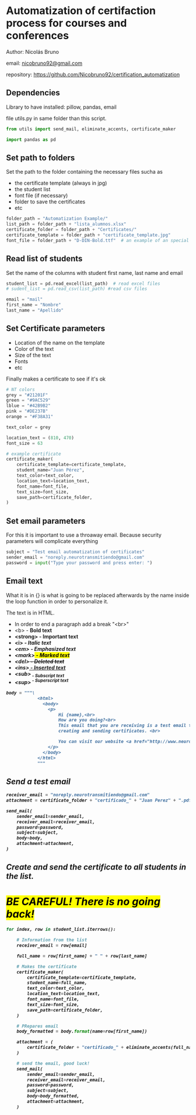 # Automatization of certifaction process for courses and conferences
Author: Nicolás Bruno

email: nicobruno92@gmail.com

repository: https://github.com/Nicobruno92/certification_automatization

## Dependencies
Library to have installed:
pillow, pandas, email

file utils.py in same folder than this script. 


```python
from utils import send_mail, eliminate_accents, certificate_maker

import pandas as pd
```

## Set path to folders
Set the path to the folder containing the necessary files sucha as
- the certificate template (always in jpg)   
- the student list
- font file (if necessary)
- folder to save the certificates
- etc


```python
folder_path = "Automatization Example/"
list_path = folder_path + "lista_alumnos.xlsx"
certificate_folder = folder_path + "Certificates/"
certificate_template = folder_path + "certificate_template.jpg"
font_file = folder_path + "D-DIN-Bold.ttf"  # an example of an special font
```

## Read list of students
Set the name of the columns with student first name, last name and email


```python
student_list = pd.read_excel(list_path)  # read excel files
# sudent_list = pd.read_csv(list_path) #read csv files

email = "mail"
first_name = "Nombre"
last_name = "Apellido"
```

## Set Certificate parameters 
- Location of the name on the template
- Color of the text
- Size of the text
- Fonts
- etc

Finally makes a certificate to see if it's ok


```python
# NT colors
grey = "#21201F"
green = "#9AC529"
lblue = "#42B9B2"
pink = "#DE237B"
orange = "#F38A31"

text_color = grey

location_text = (810, 470)
font_size = 63
```


```python
# example certificate
certificate_maker(
    certificate_template=certificate_template,
    student_name="Juan Pérez",
    text_color=text_color,
    location_text=location_text,
    font_name=font_file,
    text_size=font_size,
    save_path=certificate_folder,
)
```

## Set email parameters

For this it is important to use a throaway email. Because security parameters will complicate everything


```python
subject = "Test email automatization of certificates"
sender_email = "noreply.neurotransmitiendo@gmail.com"
password = input("Type your password and press enter: ")
```

## Email text

What it is in {} is what is going to be replaced afterwards by the name inside the loop function in order to personalize it.

The text is in HTML. 
- In order to end a paragraph add a break "\<br>"
- \<b> - <b> Bold text
- \<strong> <strong> - Important text
- \<i><i> - Italic text
- \<em><em> - Emphasized text
- \<mark><mark> - Marked text
- \<del><del> - Deleted text
- \<ins><ins> - Inserted text
- \<sub><sub> - Subscript text
- \<sup><sup> - Superscript text


```python
body = """\
            <html>
              <body>
                <p>
                    Hi {name},<br>
                    How are you doing?<br>
                    This email that you are receiving is a test email to try the automatization of 
                    creating and sending certificates. <br>

                    You can visit our website <a href="http://www.neurotransmitiendo.org">here</a>
                </p>
              </body>
            </html>
            """
```

## Send a test email


```python
receiver_email = "noreply.neurotransmitiendo@gmail.com"
attachment = certificate_folder + "certificado_" + "Juan Perez" + ".pdf"

send_mail(
    sender_email=sender_email,
    receiver_email=receiver_email,
    password=password,
    subject=subject,
    body=body,
    attachment=attachment,
)
```

## Create and send the certificate to all students in the list.

# <mark>BE CAREFUL! There is no going back!


```python
for index, row in student_list.iterrows():

    # Information from the list
    receiver_email = row[email]

    full_name = row[first_name] + " " + row[last_name]

    # Makes the certificate
    certificate_maker(
        certificate_template=certificate_template,
        student_name=full_name,
        text_color=text_color,
        location_text=location_text,
        font_name=font_file,
        text_size=font_size,
        save_path=certificate_folder,
    )

    # PRepares email
    body_formatted = body.format(name=row[first_name])

    attachment = (
        certificate_folder + "certificado_" + eliminate_accents(full_name) + ".pdf"
    )

    # send the email, good luck!
    send_mail(
        sender_email=sender_email,
        receiver_email=receiver_email,
        password=password,
        subject=subject,
        body=body_formatted,
        attachment=attachment,
    )
```
